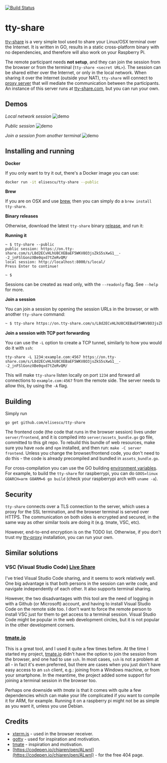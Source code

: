 [![Build Status](https://travis-ci.com/elisescu/tty-share.svg?branch=master)](https://travis-ci.com/elisescu/tty-share)

# tty-share

[tty-share](https://tty-share.com) is a very simple tool used to share your Linux/OSX terminal over the Internet. It is written in GO, results in a static cross-platform binary with no dependencies, and therefore will also work on your Raspberry Pi.

The remote participant needs **not setup**, and they can join the session from the browser or from the terminal (`tty-share <secret URL>`). The session can be shared either over the Internet, or only in the local network. When sharing it over the Internet (outside your NAT), `tty-share` will connect to [proxy server](https://github.com/elisescu/tty-proxy) that will mediate the communication between the participants. An instance of this server runs at [tty-share.com](https://tty-share.com), but you can run your own.

## Demos

*Local network session*
![demo](doc/local.gif)

*Public session*
![demo](doc/public.gif)

*Join a session from another terminal*
![demo](doc/terminal.gif)

## Installing and running

**Docker**

If you only want to try it out, there's a Docker image you can use:
```bash
docker run -it elisescu/tty-share --public
```

**Brew**

If you are on OSX and use [brew](https://brew.sh/), then you can simply do a `brew install tty-share`.

**Binary releases**

Otherwise, download the latest `tty-share` binary [release](https://github.com/elisescu/tty-share/releases), and run it:

**Running it**
```
~ $ tty-share --public
public session: https://on.tty-share.com/s/L8d2ECvHLhU8CXEBaEF5WKV8O3jsZkS5sXwG1__--2_jnFSlGonzXBe0qxd7tZeRvQM/
local session: http://localhost:8000/s/local/
Press Enter to continue!

~ $
```

Sessions can be created as read only, with the `--readonly` flag. See `--help` for more.

**Join a session**

You can join a session by opening the session URLs in the browser, or with another `tty-share` command:
```bash
~ $ tty-share https://on.tty-share.com/s/L8d2ECvHLhU8CXEBaEF5WKV8O3jsZkS5sXwG1__--2_jnFSlGonzXBe0qxd7tZeRvQM/
```

**Join a session with TCP port forwarding**

You can use the `-L` option to create a TCP tunnel, similarly to how you would do it with `ssh`:
```
tty-share -L 1234:example.com:4567 https://on.tty-share.com/s/L8d2ECvHLhU8CXEBaEF5WKV8O3jsZkS5sXwG1__--2_jnFSlGonzXBe0qxd7tZeRvQM/
```
This will make `tty-share` listen locally on port `1234` and forward all connections to `example.com:4567` from the remote side.
The server needs to allow this, by using the `-A` flag.


## Building

Simply run
```
go get github.com/elisescu/tty-share
```

The frontend code (the code that runs in the browser session) lives under `server/frontend`, and it is compiled into `server/assets_bundle.go` go file, committed to this git repo. To rebuild this bundle of web resources, make sure you have `node` and `npm` installed, and then run: `make -C server frontend`. Unless you change the browser/frontend code, you don't need to do this - the code is already precompiled and bundled in `assets_bundle.go`.

For cross-compilation you can use the GO building [environment variables](https://golang.org/doc/install/source#environment). For example, to build the `tty-share` for raspberrypi, you can do `GOOS=linux GOARCH=arm GOARM=6 go build` (check your raspberrypi arch with `uname -a`).

## Security

`tty-share` connects over a TLS connection to the server, which uses a proxy for the SSL termination, and the browser terminal is served over HTTPS. The communication on both sides is encrypted and secured, in the same way as other similar tools are doing it (e.g. tmate, VSC, etc).

However, end-to-end encryption is on the TODO list. Otherwise, if you don't trust my [tty-proxy](https://github.com/elisescu/tty-proxy) installation, you can run your own.


## Similar solutions

### VSC (Visual Studio Code) [Live Share](https://docs.microsoft.com/en-us/visualstudio/liveshare/use/vscode)

I've tried Visual Studio Code sharing, and it seems to work relatively well. One big advantage is that both persons in the session can write code, and navigate independently of each other. It also supports terminal sharing.

However, the two disadvantages with this tool are the need of logging in with a Github (or Microsoft) account, and having to install Visual Studio Code on the remote side too. I don't want to force the remote person to install VSC just for them to get access to a terminal session. Visual Studio Code might be popular in the web development circles, but it is not popular in the other development corners.

### [tmate.io](https://tmate.io/)

This is a great tool, and I used it quite a few times before. At the time I started my project, [tmate.io](https://tmate.io) didn't have the option to join the session from the browser, and one had to use `ssh`. In most cases, `ssh` is not a problem at all - in fact it's even preferred, but there are cases when you just don't have easy access to an `ssh` client, e.g.: joining from a Windows machine, or from your smartphone. In the meantime, the project added some support for joining a terminal session in the browser too.

Perhaps one downside with *tmate* is that it comes with quite a few dependencies which can make your life complicated if you want to compile it for ARM, for example. Running it on a raspberry pi might not be as simple as you want it, unless you use Debian.

## Credits

* [xterm.js](https://xtermjs.org/) - used in the browser receiver.
* [gotty](https://github.com/yudai/gotty) - used for inspiration and motivation.
* [tmate](https://tmate.io/) - inspiration and motivation.
* [https://codepen.io/chiaren/pen/ALwnI](https://codepen.io/chiaren/pen/ALwnI) - for the free 404 page.
